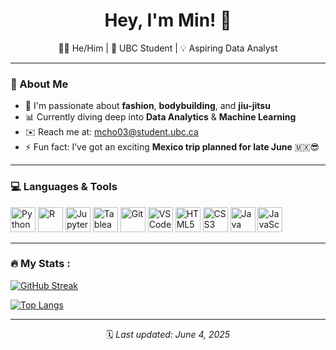 <h1 align="center"> Hey, I'm Min! 👋</h1>

<p align="center">
  👨‍💻 He/Him | 📍 UBC Student | 💡 Aspiring Data Analyst  
</p>

---

### 🌟 About Me

- 🎨 I'm passionate about **fashion**, **bodybuilding**, and **jiu-jitsu**
- 📊 Currently diving deep into **Data Analytics** & **Machine Learning**
- ✉️ Reach me at: [mcho03@student.ubc.ca](mailto:mcho03@student.ubc.ca)
- ⚡ Fun fact: I’ve got an exciting **Mexico trip planned for late June** 🇲🇽😎

---

### 💻 Languages & Tools

<p align="left">
  <img src="https://cdn.jsdelivr.net/gh/devicons/devicon/icons/python/python-original.svg" width="40" alt="Python"/>
  <img src="https://cdn.jsdelivr.net/gh/devicons/devicon/icons/r/r-original.svg" width="40" alt="R"/>
  <img src="https://cdn.jsdelivr.net/gh/devicons/devicon/icons/jupyter/jupyter-original.svg" width="40" alt="Jupyter"/>
  <img src="https://img.icons8.com/color/48/000000/tableau-software.png" width="40" alt="Tableau"/>
  <img src="https://cdn.jsdelivr.net/gh/devicons/devicon/icons/git/git-original.svg" width="40" alt="Git"/>
  <img src="https://cdn.jsdelivr.net/gh/devicons/devicon/icons/vscode/vscode-original.svg" width="40" alt="VS Code"/>
  <img src="https://cdn.jsdelivr.net/gh/devicons/devicon/icons/html5/html5-original.svg" width="40" alt="HTML5"/>
  <img src="https://cdn.jsdelivr.net/gh/devicons/devicon/icons/css3/css3-original.svg" width="40" alt="CSS3"/>
<img src="https://cdn.jsdelivr.net/gh/devicons/devicon/icons/java/java-original.svg" width="40" alt="Java"/>
<img src="https://cdn.jsdelivr.net/gh/devicons/devicon/icons/javascript/javascript-original.svg" width="40" alt="JavaScript"/>
</p>

---

### :fire: My Stats :
[![GitHub Streak](http://github-readme-streak-stats.herokuapp.com?user=mcho04&theme=dark&background=000000)](https://git.io/streak-stats)

[![Top Langs](https://github-readme-stats.vercel.app/api/top-langs/?username=mcho04&layout=compact&theme=vision-friendly-dark)](https://github.com/anuraghazra/github-readme-stats)

---

<p align="center">
  🗓️ <i>Last updated: June 4, 2025</i>
</p>

